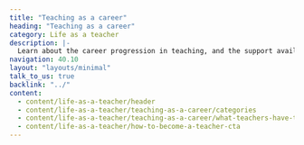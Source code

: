```yaml
---
title: "Teaching as a career"
heading: "Teaching as a career"
category: Life as a teacher
description: |-
  Learn about the career progression in teaching, and the support available for early career teachers and career changers.
navigation: 40.10
layout: "layouts/minimal"
talk_to_us: true
backlink: "../"
content:
  - content/life-as-a-teacher/header
  - content/life-as-a-teacher/teaching-as-a-career/categories
  - content/life-as-a-teacher/teaching-as-a-career/what-teachers-have-to-say
  - content/life-as-a-teacher/how-to-become-a-teacher-cta
---
```

